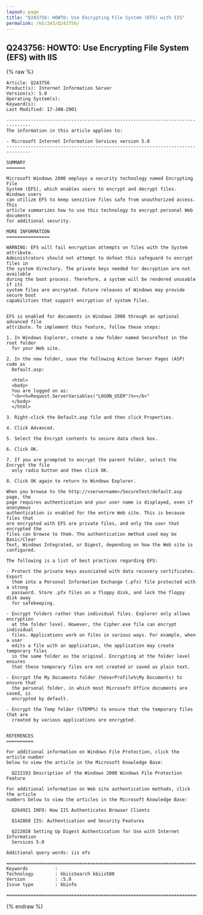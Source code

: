 ```yaml
---
layout: page
title: "Q243756: HOWTO: Use Encrypting File System (EFS) with IIS"
permalink: /kb/243/Q243756/
---
```


## Q243756: HOWTO: Use Encrypting File System (EFS) with IIS

{% raw %}

	Article: Q243756
	Product(s): Internet Information Server
	Version(s): 5.0
	Operating System(s): 
	Keyword(s): 
	Last Modified: 17-JAN-2001
	
	-------------------------------------------------------------------------------
	The information in this article applies to:
	
	- Microsoft Internet Information Services version 5.0 
	-------------------------------------------------------------------------------
	
	SUMMARY
	=======
	
	Microsoft Windows 2000 employs a security technology named Encrypting File
	System (EFS), which enables users to encrypt and decrypt files. Windows users
	can utilize EFS to keep sensitive files safe from unauthorized access. This
	article summarizes how to use this technology to encrypt personal Web documents
	for additional security.
	
	MORE INFORMATION
	================
	
	WARNING: EFS will fail encryption attempts on files with the System attribute.
	Administrators should not attempt to defeat this safeguard to encrypt files in
	the system directory. The private keys needed for decryption are not available
	during the boot process. Therefore, a system will be rendered unusable if its
	system files are encrypted. Future releases of Windows may provide secure boot
	capabilities that support encryption of system files.
	
	
	EFS is enabled for documents in Windows 2000 through an optional advanced file
	attribute. To implement this feature, follow these steps:
	
	1. In Windows Explorer, create a new folder named SecureTest in the root folder
	  for your Web site.
	
	2. In the new folder, save the following Active Server Pages (ASP) code as
	  Default.asp:
	
	  <html>
	  <body>
	  You are logged on as:
	  "<b><%=Request.ServerVariables("LOGON_USER")%></b>"
	  </body>
	  </html>
	
	3. Right-click the Default.asp file and then click Properties.
	
	4. Click Advanced.
	
	5. Select the Encrypt contents to secure data check box.
	
	6. Click OK.
	
	7. If you are prompted to encrypt the parent folder, select the Encrypt the file
	  only radio button and then click OK.
	
	8. Click OK again to return to Windows Explorer.
	
	When you browse to the http://<servername>/SecureTest/default.asp page, the
	page requires authentication and your user name is displayed, even if anonymous
	authentication is enabled for the entire Web site. This is because files that
	are encrypted with EFS are private files, and only the user that encrypted the
	files can browse to them. The authentication method used may be Basic/Clear
	Text, Windows Integrated, or Digest, depending on how the Web site is
	configured.
	
	The following is a list of best practices regarding EFS:
	
	- Protect the private keys associated with data recovery certificates. Export
	  them into a Personal Information Exchange (.pfx) file protected with a strong
	  password. Store .pfx files on a floppy disk, and lock the floppy disk away
	  for safekeeping.
	
	- Encrypt folders rather than individual files. Explorer only allows encryption
	  at the folder level. However, the Cipher.exe file can encrypt individual
	  files. Applications work on files in various ways. For example, when a user
	  edits a file with an application, the application may create temporary files
	  in the same folder as the original. Encrypting at the folder level ensures
	  that these temporary files are not created or saved as plain text.
	
	- Encrypt the My Documents folder (%UserProfile%\My Documents) to ensure that
	  the personal folder, in which most Microsoft Office documents are saved, is
	  encrypted by default.
	
	- Encrypt the Temp folder (%TEMP%) to ensure that the temporary files that are
	  created by various applications are encrypted.
	
	
	REFERENCES
	==========
	
	For additional information on Windows File Protection, click the article number
	below to view the article in the Microsoft Knowledge Base:
	
	  Q222193 Description of the Windows 2000 Windows File Protection Feature
	
	For additional information on Web site authentication methods, click the article
	numbers below to view the articles in the Microsoft Knowledge Base:
	
	  Q264921 INFO: How IIS Authenticates Browser Clients
	
	  Q142868 IIS: Authentication and Security Features
	
	  Q222028 Setting Up Digest Authentication for Use with Internet Information
	  Services 5.0
	
	Additional query words: iis efs
	
	======================================================================
	Keywords          :  
	Technology        : kbiisSearch kbiis500
	Version           : :5.0
	Issue type        : kbinfo
	
	=============================================================================
	

{% endraw %}

